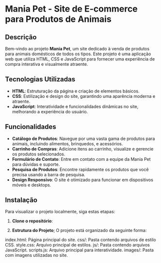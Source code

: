 # Mania Pet - Site de E-commerce para Produtos de Animais

## Descrição

Bem-vindo ao projeto **Mania Pet**, um site dedicado à venda de produtos para animais domésticos de todos os tipos. Este projeto é uma aplicação web que utiliza HTML, CSS e JavaScript para fornecer uma experiência de compra interativa e visualmente atraente.

## Tecnologias Utilizadas

- **HTML**: Estruturação da página e criação de elementos básicos.
- **CSS**: Estilização e design do site, garantindo uma aparência moderna e atraente.
- **JavaScript**: Interatividade e funcionalidades dinâmicas no site, melhorando a experiência do usuário.

## Funcionalidades

- **Catálogo de Produtos**: Navegue por uma vasta gama de produtos para animais, incluindo alimentos, brinquedos, e acessórios.
- **Carrinho de Compras**: Adicione itens ao carrinho, visualize e gerencie os produtos selecionados.
- **Formulário de Contato**: Entre em contato com a equipe da Mania Pet para dúvidas e suporte.
- **Pesquisa de Produtos**: Encontre rapidamente os produtos que você precisa usando a barra de pesquisa.
- **Design Responsivo**: O site é otimizado para funcionar em dispositivos móveis e desktops.

## Instalação

Para visualizar o projeto localmente, siga estas etapas:

1. **Clone o repositório**:

3. **Estrutura do Projeto**;
O projeto está organizado da seguinte forma:

index.html: Página principal do site.
css/: Pasta contendo arquivos de estilo CSS.
style.css: Arquivo principal de estilos.
js/: Pasta contendo arquivos JavaScript.
scripts.js: Arquivo principal para interatividade.
images/: Pasta com imagens utilizadas no site.
